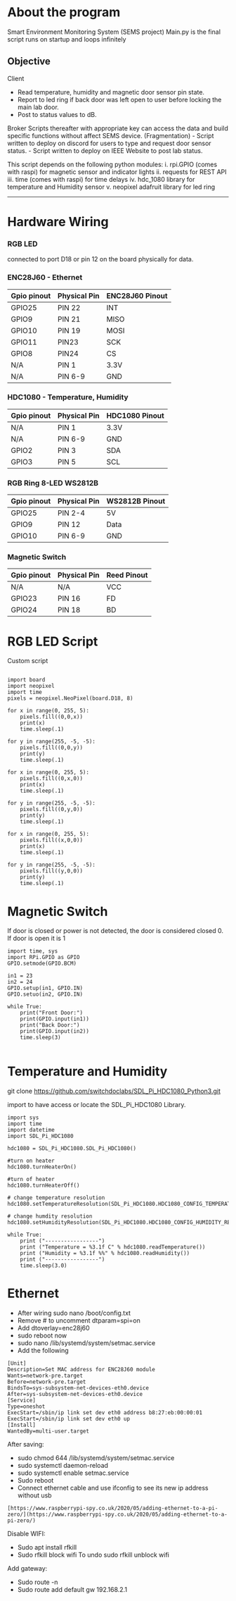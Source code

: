 # About the program

Smart Environment Monitoring System (SEMS project)
Main.py is the final script runs on startup and loops infinitely

## Objective

Client
- Read temperature, humidity and magnetic door sensor pin state.
- Report to led ring if back door was left open to user before locking the main lab door.
- Post to status values to dB.

Broker
Scripts thereafter with appropriate key can access the data and build specific functions without affect SEMS device. (Fragmentation)
	- Script written to deploy on discord for users to type and request door sensor status.
	- Script written to deploy on IEEE Website to post lab status.

This script depends on the following python modules:
i. rpi.GPIO (comes with raspi) for magnetic sensor and indicator lights
ii. requests  for REST API
iii. time (comes with raspi) for time delays
iv. hdc_1080 library for temperature and Humidity sensor
v. neopixel adafruit library for led ring

---

# Hardware Wiring

### RGB LED

connected to port D18 or pin 12 on the board physically for data.


### ENC28J60 - Ethernet

| Gpio pinout | Physical Pin | ENC28J60 Pinout |
|----|----| ----|
| GPIO25 | PIN 22| INT |
| GPIO9 | PIN 21 | MISO |
| GPIO10 | PIN 19 | MOSI |
| GPIO11 | PIN23 | SCK |
| GPIO8 | PIN24 | CS |
| N/A | PIN 1 | 3.3V |
| N/A | PIN 6-9 | GND |


### HDC1080 - Temperature, Humidity

| Gpio pinout | Physical Pin | HDC1080 Pinout |
|----|----| ----|
| N/A | PIN 1 | 3.3V |
| N/A | PIN 6-9 | GND |
| GPIO2 | PIN 3 | SDA |
| GPIO3 | PIN 5 | SCL |


### RGB Ring 8-LED WS2812B

| Gpio pinout | Physical Pin | WS2812B Pinout |
|----|----| ----|
| GPIO25 | PIN 2-4 | 5V |
| GPIO9 | PIN 12 | Data |
| GPIO10 | PIN 6-9 | GND |

### Magnetic Switch

| Gpio pinout | Physical Pin | Reed Pinout |
|----|----| ----|
| N/A | N/A | VCC |
| GPIO23 | PIN 16 | FD |
| GPIO24 | PIN 18 | BD |

# RGB LED Script

Custom script

```

import board
import neopixel
import time
pixels = neopixel.NeoPixel(board.D18, 8)

for x in range(0, 255, 5):
	pixels.fill((0,0,x))
	print(x)
	time.sleep(.1)

for y in range(255, -5, -5):
	pixels.fill((0,0,y))
	print(y)
	time.sleep(.1)

for x in range(0, 255, 5):
	pixels.fill((0,x,0))
	print(x)
	time.sleep(.1)

for y in range(255, -5, -5):
	pixels.fill((0,y,0))
	print(y)
	time.sleep(.1)

for x in range(0, 255, 5):
	pixels.fill((x,0,0))
	print(x)
	time.sleep(.1)

for y in range(255, -5, -5):
	pixels.fill((y,0,0))
	print(y)
	time.sleep(.1)

```

# Magnetic Switch

If door is closed or power is not detected, the door is considered closed 0.
If door is open it is 1

```
import time, sys
import RPi.GPIO as GPIO
GPIO.setmode(GPIO.BCM)

in1 = 23
in2 = 24
GPIO.setup(in1, GPIO.IN)
GPIO.setuo(in2, GPIO.IN)

while True:
	print("Front Door:")
	print(GPIO.input(in1))
	print("Back Door:")
	print(GPIO.input(in2))
	time.sleep(3)
	
```

# Temperature and Humidity

git clone https://github.com/switchdoclabs/SDL_Pi_HDC1080_Python3.git 

import to have access or locate the SDL_Pi_HDC1080 Library.


```
import sys
import time
import datetime
import SDL_Pi_HDC1080

hdc1080 = SDL_Pi_HDC1080.SDL_Pi_HDC1080()

#turn on heater
hdc1080.turnHeaterOn()

#turn of heater
hdc1080.turnHeaterOff()

# change temperature resolution
hdc1080.setTemperatureResolution(SDL_Pi_HDC1080.HDC1080_CONFIG_TEMPERATURE_RESOLUTION_14BIT)

# change humdity resolution
hdc1080.setHumidityResolution(SDL_Pi_HDC1080.HDC1080_CONFIG_HUMIDITY_RESOLUTION_14BIT)

while True:
	print ("-----------------")
	print ("Temperature = %3.1f C" % hdc1080.readTemperature())
	print ("Humidity = %3.1f %%" % hdc1080.readHumidity())
	print ("-----------------")
	time.sleep(3.0)
```

# Ethernet
- After wiring sudo nano /boot/config.txt
- Remove # to uncomment dtparam=spi=on
- Add dtoverlay=enc28j60
- sudo reboot now
- sudo nano /lib/systemd/system/setmac.service
- Add the following

```
[Unit]
Description=Set MAC address for ENC28J60 module
Wants=network-pre.target
Before=network-pre.target
BindsTo=sys-subsystem-net-devices-eth0.device
After=sys-subsystem-net-devices-eth0.device
[Service]
Type=oneshot
ExecStart=/sbin/ip link set dev eth0 address b8:27:eb:00:00:01
ExecStart=/sbin/ip link set dev eth0 up
[Install]
WantedBy=multi-user.target
```
  

After saving:

- sudo chmod 644 /lib/systemd/system/setmac.service
- sudo systemctl daemon-reload
- sudo systemctl enable setmac.service
- Sudo reboot
- Connect ethernet cable and use ifconfig to see its new ip address without usb

```
[https://www.raspberrypi-spy.co.uk/2020/05/adding-ethernet-to-a-pi-zero/](https://www.raspberrypi-spy.co.uk/2020/05/adding-ethernet-to-a-pi-zero/)
```
  

Disable WIFI:

- Sudo apt install rfkill
- Sudo rfkill block wifi
To undo sudo rfkill unblock wifi

Add gateway:

- Sudo route -n
- Sudo route add default gw 192.168.2.1
